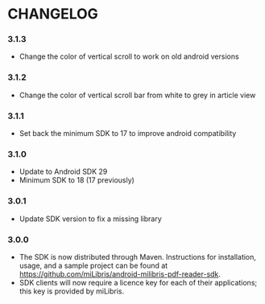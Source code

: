 # CHANGELOG

### 3.1.3
- Change the color of vertical scroll to work on old android versions 

### 3.1.2
- Change the color of vertical scroll bar from white to grey in article view

### 3.1.1
- Set back the minimum SDK to 17 to improve android compatibility

### 3.1.0
- Update to Android SDK 29
- Minimum SDK to 18 (17 previously)

### 3.0.1
- Update SDK version to fix a missing library

### 3.0.0
- The SDK is now distributed through Maven. Instructions for installation, usage, and a sample project can be found at https://github.com/miLibris/android-milibris-pdf-reader-sdk.
- SDK clients will now require a licence key for each of their applications; this key is provided by miLibris.